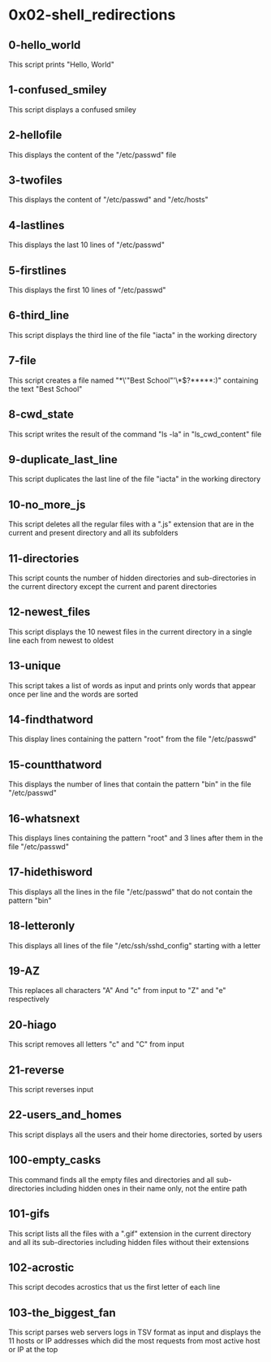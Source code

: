 # 0x02-shell_redirections
## 0-hello_world
This script prints "Hello, World"
## 1-confused_smiley
This script displays a confused smiley
## 2-hellofile
This displays the content of the "/etc/passwd" file
## 3-twofiles
This displays the content of "/etc/passwd" and "/etc/hosts"
## 4-lastlines
This displays the last 10 lines of "/etc/passwd"
## 5-firstlines
This displays the first 10 lines of "/etc/passwd"
## 6-third_line
This script displays the third line of the file "iacta" in the working directory
## 7-file
This script creates a file named "\*\\'"Best School"\'\\*$\?\*\*\*\*\*:)" containing the text "Best School"
## 8-cwd_state
This script writes the result of the command "ls -la" in "ls_cwd_content" file
## 9-duplicate_last_line
This script duplicates the last line of the file "iacta" in the working directory
## 10-no_more_js
This script deletes all the regular files with a ".js" extension that are in the current and present directory and all its subfolders
## 11-directories
This script counts the number of hidden directories and sub-directories in the current directory except the current and parent directories
## 12-newest_files
This script displays the 10 newest files in the current directory in a single line each from newest to oldest
## 13-unique
This script takes a list of words as input and prints only words that appear once per line and the words are sorted
## 14-findthatword
This display lines containing the pattern "root" from the file "/etc/passwd"
## 15-countthatword
This displays the number of lines that contain the pattern "bin" in the file "/etc/passwd"
## 16-whatsnext
This displays lines containing the pattern "root" and 3 lines after them in the file "/etc/passwd"
## 17-hidethisword
This displays all the lines in the file "/etc/passwd" that do not contain the pattern "bin"
## 18-letteronly
This displays all lines of the file "/etc/ssh/sshd_config" starting with a letter
## 19-AZ
This replaces all characters "A" And "c" from input to "Z" and "e" respectively
## 20-hiago
This script removes all letters "c" and "C" from input
## 21-reverse
This script reverses input
## 22-users_and_homes
This script displays all the users and their home directories, sorted by users
## 100-empty_casks
This command finds all the empty files and directories and all sub-directories including hidden ones in their name only, not the entire path
## 101-gifs
This script lists all the files with a ".gif" extension in the current directory and all its sub-directories including hidden files without their extensions
## 102-acrostic
This script decodes acrostics that us the first letter of each line
## 103-the_biggest_fan
This script parses web servers logs in TSV format as input and displays the 11 hosts or IP addresses which did the most requests from most active host or IP at the top
